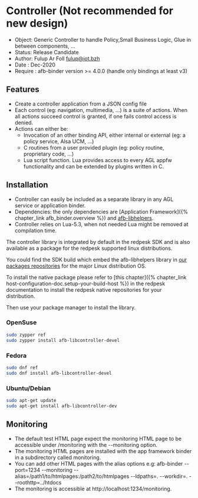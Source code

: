 # Controller (Not recommended for new design)

* Object: Generic Controller to handle Policy,Small Business Logic, Glue in between components, ...
* Status: Release Candidate
* Author: Fulup Ar Foll fulup@iot.bzh
* Date  : Dec-2020
* Require : afb-binder version >= 4.0.0 (handle only bindings at least v3)

## Features

* Create a controller application from a JSON config file
* Each control (eg: navigation, multimedia, ...) is a suite of actions. When all actions succeed
 control is granted, if one fails control access is denied.
* Actions can either be:
  * Invocation of an other binding API, either internal or external (eg: a policy service, Alsa UCM, ...)
  * C routines from a user provided plugin (eg: policy routine, proprietary code, ...)
  * Lua script function. Lua provides access to every AGL appfw functionality and can be extended by
   plugins written in C.

## Installation

* Controller can easily be included as a separate library in any AGL service or application binder.
* Dependencies: the only dependencies are [Application Framework]({% chapter_link afb_binder.overview %})
 and [afb-libhelpers](https://github.com/redpesk-common/afb-libhelpers).
* Controller relies on Lua-5.3, when not needed Lua might be removed at compilation time.

The controller library is integrated by default in the redpesk SDK and is also
available as a package for the redpesk supported linux distributions.

You could find the SDK build which embed the afb-libhelpers library in [our packages repositories](https://download.redpesk.bzh/redpesk-lts) for the major Linux distribution OS.

To install the native package please refer to [this chapter]({% chapter_link host-configuration-doc.setup-your-build-host %})
in the redpesk documentation to install the redpesk native repositories for your distribution.

Then use your package manager to install the library.

### OpenSuse

```bash
sudo zypper ref
sudo zypper install afb-libcontroller-devel
```

### Fedora

```bash
sudo dnf ref
sudo dnf install afb-libcontroller-devel
```

### Ubuntu/Debian

```bash
sudo apt-get update
sudo apt-get install afb-libcontroller-dev
```

## Monitoring

* The default test HTML page expect the monitoring HTML page to be accessible under /monitoring with
 the --monitoring option.
* The monitoring HTML pages are installed with the app framework binder in a subdirectory called
 monitoring.
* You can add other HTML pages with the alias options e.g:
 afb-binder --port=1234 --monitoring --alias=/path1/to/htmlpages:/path2/to/htmlpages --ldpaths=. --workdir=. --roothttp=../htdocs
* The monitoring is accessible at http://localhost:1234/monitoring.
